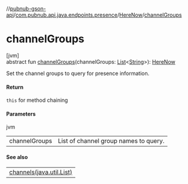 //[pubnub-gson-api](../../../index.md)/[com.pubnub.api.java.endpoints.presence](../index.md)/[HereNow](index.md)/[channelGroups](channel-groups.md)

# channelGroups

[jvm]\
abstract fun [channelGroups](channel-groups.md)(channelGroups: [List](https://docs.oracle.com/javase/8/docs/api/java/util/List.html)&lt;[String](https://docs.oracle.com/javase/8/docs/api/java/lang/String.html)&gt;): [HereNow](index.md)

Set the channel groups to query for presence information.

#### Return

`this` for method chaining

#### Parameters

jvm

| | |
|---|---|
| channelGroups | List of channel group names to query. |

#### See also

| |
|---|
| [channels(java.util.List)](channels.md) |
